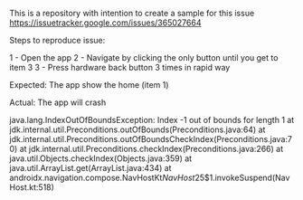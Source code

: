 This is a repository with intention to create a sample for this issue 
https://issuetracker.google.com/issues/365027664

Steps to reproduce issue:

1 - Open the app
2 - Navigate by clicking the only button until you get to item 3
3 - Press hardware back button 3 times in rapid way

Expected:
The app show the home (item 1)

Actual:
The app will crash

java.lang.IndexOutOfBoundsException: Index -1 out of bounds for length 1
                                                                                                    	at jdk.internal.util.Preconditions.outOfBounds(Preconditions.java:64)
                                                                                                    	at jdk.internal.util.Preconditions.outOfBoundsCheckIndex(Preconditions.java:70)
                                                                                                    	at jdk.internal.util.Preconditions.checkIndex(Preconditions.java:266)
                                                                                                    	at java.util.Objects.checkIndex(Objects.java:359)
                                                                                                    	at java.util.ArrayList.get(ArrayList.java:434)
                                                                                                    	at androidx.navigation.compose.NavHostKt$NavHost$25$1.invokeSuspend(NavHost.kt:518)


